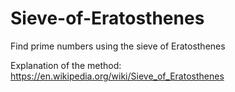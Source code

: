 # Sieve-of-Eratosthenes
Find prime numbers using the sieve of Eratosthenes

Explanation of the method:
https://en.wikipedia.org/wiki/Sieve_of_Eratosthenes
